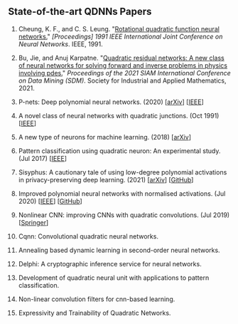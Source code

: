 ## State-of-the-art QDNNs Papers

1. Cheung, K. F., and C. S. Leung. "[Rotational quadratic function neural networks.](https://ieeexplore.ieee.org/abstract/document/170509)" *[Proceedings] 1991 IEEE International Joint Conference on Neural Networks*. IEEE, 1991.

2. Bu, Jie, and Anuj Karpatne. "[Quadratic residual networks: A new class of neural networks for solving forward and inverse problems in physics involving pdes.](https://arxiv.org/abs/2101.08366)" *Proceedings of the 2021 SIAM International Conference on Data Mining (SDM)*. Society for Industrial and Applied Mathematics, 2021.

3. P-nets: Deep polynomial neural networks. (2020) [[arXiv](https://arxiv.org/abs/2003.03828)] [[IEEE](https://doi.org/10.1109/CVPR42600.2020.00735)] 

4. A novel class of neural networks with quadratic junctions. (Oct 1991) [[IEEE](https://doi.org/10.1109/ICSMC.1991.169910)]

5. A new type of neurons for machine learning. (2018) [[arXiv](https://arxiv.org/abs/1704.08362)]

6. Pattern classification using quadratic neuron: An experimental study. (Jul 2017) [[IEEE](https://doi.org/10.1109/ICCCNT.2017.8204062)]

7. Sisyphus: A cautionary tale of using low-degree polynomial activations in privacy-preserving deep learning. (2021) [[arXiv](https://doi.org/10.48550/arXiv.2107.12342)] [[GitHub](https://github.com/kvgarimella/sisyphus-ppml)]

8. Improved polynomial neural networks with normalised activations. (Jul 2020) [[IEEE](https://doi.org/10.1109/IJCNN48605.2020.9207535)] [[GitHub](https://github.com/mohit1997/PAF)]

9. Nonlinear CNN: improving CNNs with quadratic convolutions. (Jul 2019) [[Springer](https://doi.org/10.1007/s00521-019-04316-4)]

10. Cqnn: Convolutional quadratic neural networks.

11. Annealing based dynamic learning in second-order neural networks.

12. Delphi: A cryptographic inference service for neural networks.

13. Development of quadratic neural unit with applications to pattern classification.

14. Non-linear convolution filters for cnn-based learning.

15. Expressivity and Trainability of Quadratic Networks.
